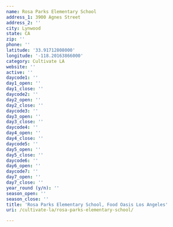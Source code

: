 ```yaml
---
name: Rosa Parks Elementary School
address_1: 3900 Agnes Street
address_2: ''
city: Lynwood
state: CA
zip: ''
phone: ''
latitude: '33.91712808000'
longitude: '-118.20163866000'
category: Cultivate LA
website: ''
active: ''
daycode1: ''
day1_open: ''
day1_close: ''
daycode2: ''
day2_open: ''
day2_close: ''
daycode3: ''
day3_open: ''
day3_close: ''
daycode4: ''
day4_open: ''
day4_close: ''
daycode5: ''
day5_open: ''
day5_close: ''
daycode6: ''
day6_open: ''
daycode7: ''
day7_open: ''
day7_close: ''
year_round (y/n): ''
season_open: ''
season_close: ''
title: 'Rosa Parks Elementary School, Food Oasis Los Angeles'
uri: /cultivate-la/rosa-parks-elementary-school/

---
```

